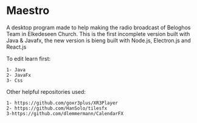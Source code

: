 # Maestro
A desktop program made to help making the radio broadcast of Beloghos Team in Elkedeseen Church. This is the first incomplete version built with Java & Javafx, the new version is bieng built with Node.js, Electron.js and React.js

To edit learn first:

    1- Java
    2- JavaFx
    3- Css

Other helpful repositories used:

    1- https://github.com/goxr3plus/XR3Player
    2- https://github.com/HanSolo/tilesfx
    3-https://github.com/dlemmermann/CalendarFX
